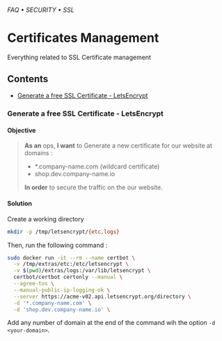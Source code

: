 ###### FAQ • SECURITY • SSL 
# Certificates Management

Everything related to SSL Certificate management 


## Contents

  * [Generate a free SSL Certificate - LetsEncrypt]


### Generate a free SSL Certificate - LetsEncrypt

#### Objective

> **As an** ops, **I want** to Generate a new certificate for our website at domains : 
> 
> * *.company-name.com (wildcard certificate)
> * shop.dev.company-name.io
> 
> **In order** to secure the traffic on the our website. 

#### Solution

Create a working directory

```bash
mkdir -p /tmp/letsencrypt/{etc,logs}
```

Then, run the following command :

```bash
sudo docker run -it --rm --name certbot \
  -v /tmp/extras/etc:/etc/letsencrypt \
  -v $(pwd)/extras/logs:/var/lib/letsencrypt \
  certbot/certbot certonly --manual \
  --agree-tos \
  --manual-public-ip-logging-ok \
  --server https://acme-v02.api.letsencrypt.org/directory \
  -d '*.company-name.com' \
  -d 'shop.dev.company-name.io' \
```

Add any number of domain at the end of the command wih the option `-d <your-domain>`.


[Generate a free SSL Certificate - LetsEncrypt]: #generate-a-free-ssl-certificate--letsencrypt

